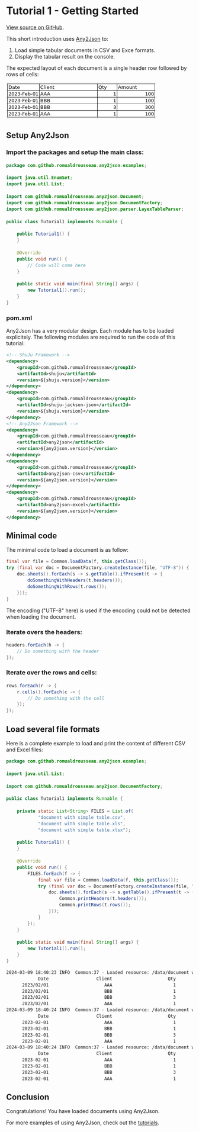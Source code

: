 # Tutorial 1 - Getting Started

[View source on GitHub](https://github.com/RomualdRousseau/Any2Json-Examples).

This short introduction uses [Any2Json](https://github.com/RomualdRousseau/Any2Json) to:

1. Load simple tabular documents in CSV and Exce formats.
2. Display the tabular result on the console.

The expected layout of each document is a single header row followed by rows of cells:

![document with simple table](images/tutorial1_data.png)

## Setup Any2Json

### Import the packages and setup the main class:

```java
package com.github.romualdrousseau.any2json.examples;

import java.util.EnumSet;
import java.util.List;

import com.github.romualdrousseau.any2json.Document;
import com.github.romualdrousseau.any2json.DocumentFactory;
import com.github.romualdrousseau.any2json.parser.LayexTableParser;

public class Tutorial1 implements Runnable {

    public Tutorial1() {
    }

    @Override
    public void run() {
        // Code will come here
    }

    public static void main(final String[] args) {
        new Tutorial1().run();
    }
}
```

### pom.xml

Any2Json has a very modular design. Each module has to be loaded explicitely. The following modules are
required to run the code of this tutorial:

```xml
<!-- ShuJu Framework -->
<dependency>
    <groupId>com.github.romualdrousseau</groupId>
    <artifactId>shuju</artifactId>
    <version>${shuju.version}</version>
</dependency>
<dependency>
    <groupId>com.github.romualdrousseau</groupId>
    <artifactId>shuju-jackson-json</artifactId>
    <version>${shuju.version}</version>
</dependency>
<!-- Any2Json Framework -->
<dependency>
    <groupId>com.github.romualdrousseau</groupId>
    <artifactId>any2json</artifactId>
    <version>${any2json.version}</version>
</dependency>
<dependency>
    <groupId>com.github.romualdrousseau</groupId>
    <artifactId>any2json-csv</artifactId>
    <version>${any2json.version}</version>
</dependency>
<dependency>
    <groupId>com.github.romualdrousseau</groupId>
    <artifactId>any2json-excel</artifactId>
    <version>${any2json.version}</version>
</dependency>
```

## Minimal code

The minimal code to load a document is as follow:

```java
final var file = Common.loadData(f, this.getClass());
try (final var doc = DocumentFactory.createInstance(file, "UTF-8")) {
    doc.sheets().forEach(s -> s.getTable().ifPresent(t -> {
        doSomethingWithHeaders(t.headers());
        doSomethingWithRows(t.rows());
    }));
}
```

The encoding ("UTF-8" here) is used if the encoding could not be detected when loading the document.

### Iterate overs the headers:

```java
headers.forEach(h -> {
    // Do something with the header
});
```

### Iterate over the rows and cells:

```java
rows.forEach(r -> {
    r.cells().forEach(c -> {
        // Do something with the cell
    });
});
```

## Load several file formats

Here is a complete example to load and print the content of different CSV and Excel files:

```java
package com.github.romualdrousseau.any2json.examples;

import java.util.List;

import com.github.romualdrousseau.any2json.DocumentFactory;

public class Tutorial1 implements Runnable {

    private static List<String> FILES = List.of(
            "document with simple table.csv",
            "document with simple table.xls",
            "document with simple table.xlsx");

    public Tutorial1() {
    }

    @Override
    public void run() {
        FILES.forEach(f -> {
            final var file = Common.loadData(f, this.getClass());
            try (final var doc = DocumentFactory.createInstance(file, "UTF-8")) {
                doc.sheets().forEach(s -> s.getTable().ifPresent(t -> {
                    Common.printHeaders(t.headers());
                    Common.printRows(t.rows());
                }));
            }
        });
    }

    public static void main(final String[] args) {
        new Tutorial1().run();
    }
}
```

```bash
2024-03-09 18:40:23 INFO  Common:37 - Loaded resource: /data/document with simple table.csv
            Date                  Client                     Qty                  Amount
      2023/02/01                     AAA                       1                     100
      2023/02/01                     BBB                       1                     100
      2023/02/01                     BBB                       3                     300
      2023/02/01                     AAA                       1                     100
2024-03-09 18:40:24 INFO  Common:37 - Loaded resource: /data/document with simple table.xls
            Date                  Client                     Qty                  Amount                        
      2023-02-01                     AAA                       1                     100                        
      2023-02-01                     BBB                       1                     100                        
      2023-02-01                     BBB                       3                     300                        
      2023-02-01                     AAA                       1                     100                        
2024-03-09 18:40:24 INFO  Common:37 - Loaded resource: /data/document with simple table.xlsx
            Date                  Client                     Qty                  Amount
      2023-02-01                     AAA                       1                     100
      2023-02-01                     BBB                       1                     100
      2023-02-01                     BBB                       3                     300
      2023-02-01                     AAA                       1                     100
```

## Conclusion

Congratulations! You have loaded documents using Any2Json.

For more examples of using Any2Json, check out the [tutorials](index.md).
